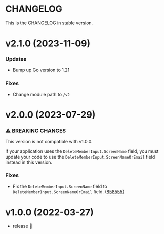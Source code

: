 CHANGELOG
===

This is the CHANGELOG in stable version.

v2.1.0 (2023-11-09)
===

### Updates

* Bump up Go version to 1.21

### Fixes

* Change module path to `/v2`

v2.0.0 (2023-07-29)
===

### ⚠ BREAKING CHANGES
This version is not compatible with v1.0.0.

If your application uses the `DeleteMemberInput.ScreenName` field, you must update your code to use the `DeleteMemberInput.ScreenNameOrEmail` field instead in this version.

### Fixes

* Fix the `DeleteMemberInput.ScreenName` field to `DeleteMemberInput.ScreenNameOrEmail` field. ([858555](https://github.com/michimani/go-esa/commit/88585557b7ff38dfbd32019ce3d7e51411e98ba5))

v1.0.0 (2022-03-27)
====

* release 🚀
